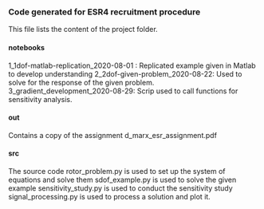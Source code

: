 ### Code generated for ESR4 recruitment procedure

This file lists the content of the project folder.

#### notebooks 
1_1dof-matlab-replication_2020-08-01 : Replicated example given in Matlab to develop understanding 
2_2dof-given-problem_2020-08-22: Used to solve for the response of the given problem.
3_gradient_development_2020-08-29: Scrip used to call functions for sensitivity analysis.

#### out
Contains a copy of the assignment d_marx_esr_assignment.pdf

#### src
The source code
rotor_problem.py is used to set up the system of equations and solve them
sdof_example.py is used to solve the given example
sensitivity_study.py is used to conduct the sensitivity study
signal_processing.py is used to process a solution and plot it.



